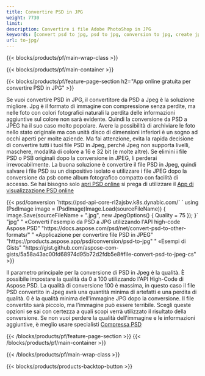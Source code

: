 ```yaml
---
title: Convertire PSD in JPG
weight: 7730
limit: 
description: Convertire i file Adobe PhotoShop in JPG
keywords: [convert psd to jpg, psd to jpg, conversion to jpg, create jpg from psd, print psd as jpg]
url: to-jpg/
---
```


{{< blocks/products/pf/main-wrap-class >}}

{{< blocks/products/pf/main-container >}}

{{< blocks/products/pf/feature-page-section h2="App online gratuita per convertire PSD in JPG" >}}
<p>Se vuoi convertire PSD in JPG, il convertitore da PSD a Jpeg è la soluzione migliore. Jpg è il formato di immagine con compressione senza perdite, ma nelle foto con colori fotografici naturali la perdita delle informazioni aggiuntive sul colore non sarà evidente. Quindi la conversione da PSD a JPEG ha il suo caso molto popolare. Avere la possibilità di archiviare le foto nello stato originale ma con unità disco di dimensioni inferiori è un sogno ad occhi aperti per molte aziende. Ma fai attenzione, evita la rapida decisione di convertire tutti i tuoi file PSD in Jpeg, perché Jpeg non supporta livelli, maschere, modalità di colore a 16 e 32 bit (e molte altre). Se elimini i file PSD o PSB originali dopo la conversione in JPEG, li perderai irrevocabilmente. La buona soluzione è convertire il file PSD in Jpeg, quindi salvare i file PSD su un dispositivo isolato e utilizzare i file JPEG dopo la conversione da psb come album fotografico compatto con facilità di accesso. Se hai bisogno solo <a href="/psd/view">apri PSD online</a> si prega di utilizzare il <a href="/psd/view">App di visualizzazione PSD online</a></p>
{{< psd/conversion `https://psd-api-core-rl2ajsbv.k8s.dynabic.com/` 
`    using (PsdImage image = (PsdImage)Image.Load(sourceFileName))
    {
        image.Save(sourceFileName + ".jpg",  new JpegOptions() { Quality = 75 });
    }` 
		"jpg" "
«Converti l'esempio da PSD a JPG utilizzando l'API high-code Aspose.PSD"  "https://docs.aspose.com/psd/net/convert-psd-to-other-formats/" "
«Applicazione per convertire file PSD in JPEG" "https://products.aspose.app/psd/conversion/psd-to-jpg" "
«Esempi di Gists" "https://gist.github.com/aspose-com-gists/5a58a43ac00fd68974d95b72d2fdb5e8#file-convert-psd-to-jpeg-cs" >}}
<p>Il parametro principale per la conversione di PSD in Jpeg è la qualità. È possibile impostare la qualità da 0 a 100 utilizzando l'API High-Code di Aspose.PSD. La qualità di conversione 100 è massima, in questo caso il file PSD convertito in Jpeg avrà una quantità minima di artefatti e una perdita di qualità. 0 è la qualità minima dell'immagine JPG dopo la conversione. Il file convertito sarà piccolo, ma l'immagine può essere terribile. Scegli queste opzioni se sai con certezza a quali scopi verrà utilizzato il risultato della conversione. Se non vuoi perdere la qualità dell'immagine e le informazioni aggiuntive, è meglio usare specialisti <a href="/psd/reduce-size">Compressa PSD</a></p>
{{< /blocks/products/pf/feature-page-section >}}
{{< /blocks/products/pf/main-container >}}


{{< /blocks/products/pf/main-wrap-class >}}

{{< blocks/products/products-backtop-button >}}
